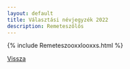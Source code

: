 ```yaml
---
layout: default
title: Választási névjegyzék 2022
description: Remeteszőlős
---
```


{% include Remeteszooxxlooxxs.html %}

[Vissza](./)